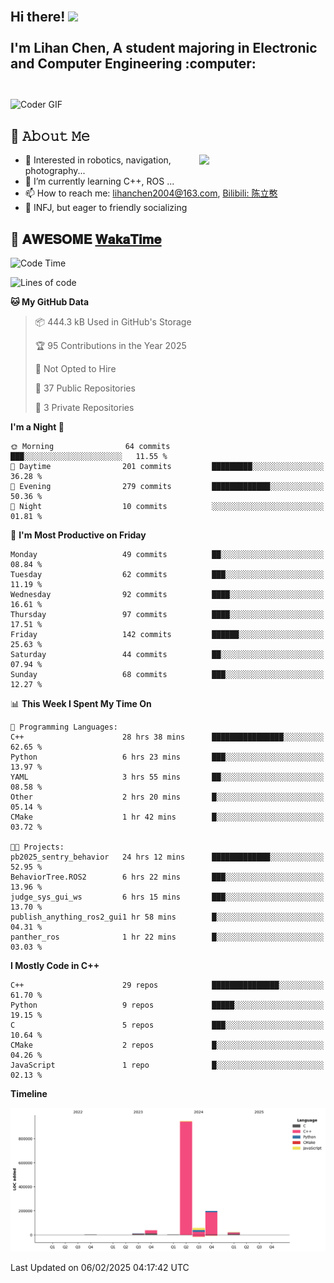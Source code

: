 <h2 align="left">
 <abc>
  <br>Hi there! <img src="https://user-images.githubusercontent.com/42378118/110234147-e3259600-7f4e-11eb-95be-0c4047144dea.gif" width="30"><br>
  <br> I'm Lihan Chen, A student majoring in Electronic and Computer Engineering :computer:<br>
  <br>
 </abc>
</h2>

<img align="center" src="https://media.giphy.com/media/SWoSkN6DxTszqIKEqv/giphy.gif" alt="Coder GIF" width="500">

## :book: 𝙰𝚋𝚘𝚞𝚝 𝙼𝚎

<img align="right" width="40%" src="https://github-readme-stats.vercel.app/api?username=LihanChen2004&show_icons=true&icon_color=CE1D2D&text_color=718096&bg_color=ffffff&hide_title=true" />

- 🌟 Interested in robotics, navigation, photography...
- 🌱 I’m currently learning C++, ROS ... 
- 📫 How to reach me: lihanchen2004@163.com, [Bilibili: 陈立憨](https://space.bilibili.com/170786212)
- 👯 INFJ, but eager to friendly socializing

## 📜 𝐀𝐖𝐄𝐒𝐎𝐌𝐄 [𝐖𝐚𝐤𝐚𝐓𝐢𝐦𝐞](https://github.com/anmol098/waka-readme-stats)

<!--START_SECTION:waka-->
![Code Time](http://img.shields.io/badge/Code%20Time-741%20hrs%2016%20mins-blue)

![Lines of code](https://img.shields.io/badge/From%20Hello%20World%20I%27ve%20Written-1.3%20million%20lines%20of%20code-blue)

**🐱 My GitHub Data** 

> 📦 444.3 kB Used in GitHub's Storage 
 > 
> 🏆 95 Contributions in the Year 2025
 > 
> 🚫 Not Opted to Hire
 > 
> 📜 37 Public Repositories 
 > 
> 🔑 3 Private Repositories 
 > 
**I'm a Night 🦉** 

```text
🌞 Morning                64 commits          ███░░░░░░░░░░░░░░░░░░░░░░   11.55 % 
🌆 Daytime                201 commits         █████████░░░░░░░░░░░░░░░░   36.28 % 
🌃 Evening                279 commits         █████████████░░░░░░░░░░░░   50.36 % 
🌙 Night                  10 commits          ░░░░░░░░░░░░░░░░░░░░░░░░░   01.81 % 
```
📅 **I'm Most Productive on Friday** 

```text
Monday                   49 commits          ██░░░░░░░░░░░░░░░░░░░░░░░   08.84 % 
Tuesday                  62 commits          ███░░░░░░░░░░░░░░░░░░░░░░   11.19 % 
Wednesday                92 commits          ████░░░░░░░░░░░░░░░░░░░░░   16.61 % 
Thursday                 97 commits          ████░░░░░░░░░░░░░░░░░░░░░   17.51 % 
Friday                   142 commits         ██████░░░░░░░░░░░░░░░░░░░   25.63 % 
Saturday                 44 commits          ██░░░░░░░░░░░░░░░░░░░░░░░   07.94 % 
Sunday                   68 commits          ███░░░░░░░░░░░░░░░░░░░░░░   12.27 % 
```


📊 **This Week I Spent My Time On** 

```text
💬 Programming Languages: 
C++                      28 hrs 38 mins      ████████████████░░░░░░░░░   62.65 % 
Python                   6 hrs 23 mins       ███░░░░░░░░░░░░░░░░░░░░░░   13.97 % 
YAML                     3 hrs 55 mins       ██░░░░░░░░░░░░░░░░░░░░░░░   08.58 % 
Other                    2 hrs 20 mins       █░░░░░░░░░░░░░░░░░░░░░░░░   05.14 % 
CMake                    1 hr 42 mins        █░░░░░░░░░░░░░░░░░░░░░░░░   03.72 % 

🐱‍💻 Projects: 
pb2025_sentry_behavior   24 hrs 12 mins      █████████████░░░░░░░░░░░░   52.95 % 
BehaviorTree.ROS2        6 hrs 22 mins       ███░░░░░░░░░░░░░░░░░░░░░░   13.96 % 
judge_sys_gui_ws         6 hrs 15 mins       ███░░░░░░░░░░░░░░░░░░░░░░   13.70 % 
publish_anything_ros2_gui1 hr 58 mins        █░░░░░░░░░░░░░░░░░░░░░░░░   04.31 % 
panther_ros              1 hr 22 mins        █░░░░░░░░░░░░░░░░░░░░░░░░   03.03 % 
```

**I Mostly Code in C++** 

```text
C++                      29 repos            ███████████████░░░░░░░░░░   61.70 % 
Python                   9 repos             █████░░░░░░░░░░░░░░░░░░░░   19.15 % 
C                        5 repos             ███░░░░░░░░░░░░░░░░░░░░░░   10.64 % 
CMake                    2 repos             █░░░░░░░░░░░░░░░░░░░░░░░░   04.26 % 
JavaScript               1 repo              █░░░░░░░░░░░░░░░░░░░░░░░░   02.13 % 
```



**Timeline**

![Lines of Code chart](https://raw.githubusercontent.com/LihanChen2004/LihanChen2004/main/assets/bar_graph.png)


 Last Updated on 06/02/2025 04:17:42 UTC
<!--END_SECTION:waka-->

<!--
**LihanChen2004/LihanChen2004** is a ✨ _special_ ✨ repository because its `README.md` (this file) appears on your GitHub profile.

Here are some ideas to get you started:

- 🔭 I’m currently working on ...
- 🌱 I’m currently learning ...
- 👯 I’m looking to collaborate on ...
- 🤔 I’m looking for help with ...
- 💬 Ask me about ...
- 📫 How to reach me: ...
- 😄 Pronouns: ...
- ⚡ Fun fact: ...
-->
